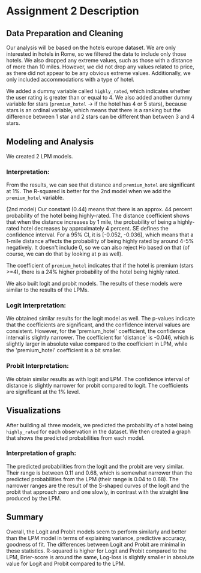 # Assignment 2 Description

## Data Preparation and Cleaning
Our analysis will be based on the hotels europe dataset. We are only interested in hotels in Rome, so we filtered the data to include only those hotels. We also dropped any extreme values, such as those with a distance of more than 10 miles. However, we did not drop any values related to price, as there did not appear to be any obvious extreme values. Additionally, we only included accommodations with a type of hotel.

We added a dummy variable called `highly_rated`, which indicates whether the user rating is greater than or equal to 4. We also added another dummy variable for stars (`premium_hotel` -> if the hotel has 4 or 5 stars), because stars is an ordinal variable, which means that there is a ranking but the difference between 1 star and 2 stars can be different than between 3 and 4 stars.

## Modeling and Analysis
We created 2 LPM models.

### Interpretation:
From the results, we can see that distance and `premium_hotel` are significant at 1%. The R-squared is better for the 2nd model when we add the `premium_hotel` variable.

(2nd model) Our constant (0.44) means that there is an approx. 44 percent probability of the hotel being highly-rated. The distance coefficient shows that when the distance increases by 1 mile, the probability of being a highly-rated hotel decreases by approximately 4 percent. SE defines the confidence interval. For a 95% CI, it is [-0.052, -0.036], which means that a 1-mile distance affects the probability of being highly rated by around 4-5% negatively. It doesn't include 0, so we can also reject Ho based on that (of course, we can do that by looking at p as well).

The coefficient of `premium_hotel` indicates that if the hotel is premium (stars >=4), there is a 24% higher probability of the hotel being highly rated.

We also built logit and probit models. The results of these models were similar to the results of the LPMs.

### Logit Interpretation:
We obtained similar results for the logit model as well. The p-values indicate that the coefficients are significant, and the confidence interval values are consistent. However, for the 'premium_hotel' coefficient, the confidence interval is slightly narrower. The coefficient for 'distance' is -0.046, which is slightly larger in absolute value compared to the coefficient in LPM, while the 'premium_hotel' coefficient is a bit smaller.

### Probit Interpretation:
We obtain similar results as with logit and LPM. The confidence interval of distance is slightly narrower for probit compared to logit. The coefficients are significant at the 1% level.

## Visualizations
After building all three models, we predicted the probability of a hotel being `highly_rated` for each observation in the dataset. We then created a graph that shows the predicted probabilities from each model.

### Interpretation of graph:
The predicted probabilities from the logit and the probit are very similar. Their range is between 0.11 and 0.68, which is somewhat narrower than the predicted probabilities from the LPM (their range is 0.04 to 0.68). The narrower ranges are the result of the S-shaped curves of the logit and the probit that approach zero and one slowly, in contrast with the straight line produced by the LPM.

## Summary
Overall, the Logit and Probit models seem to perform similarly and better than the LPM model in terms of explaining variance, predictive accuracy, goodness of fit. The differences between Logit and Probit are minimal in these statistics. R-squared is higher for Logit and Probit compared to the LPM, Brier-score is around the same, Log-loss is slightly smaller in absolute value for Logit and Probit compared to the LPM.

